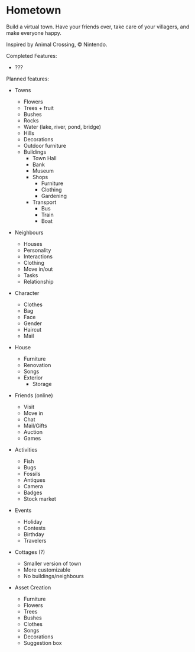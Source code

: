 # Hometown
Build a virtual town. Have your friends over, take care of your villagers, and
make everyone happy.

Inspired by Animal Crossing, &copy; Nintendo.

Completed Features:
* ???

Planned features:
* Towns
    * Flowers
    * Trees + fruit
    * Bushes
    * Rocks
    * Water (lake, river, pond, bridge)
    * Hills
    * Decorations
    * Outdoor furniture
    * Buildings
        * Town Hall
        * Bank
        * Museum
        * Shops
            * Furniture
            * Clothing
            * Gardening
        * Transport
            * Bus
            * Train
            * Boat
* Neighbours
    * Houses
    * Personality
    * Interactions
    * Clothing
    * Move in/out
    * Tasks
    * Relationship
* Character
    * Clothes
    * Bag
    * Face
    * Gender
    * Haircut
    * Mail
* House
    * Furniture
    * Renovation
    * Songs
    * Exterior
        * Storage
* Friends (online)
    * Visit
    * Move in
    * Chat
    * Mail/Gifts
    * Auction
    * Games
* Activities
    * Fish
    * Bugs
    * Fossils
    * Antiques
    * Camera
    * Badges
    * Stock market
* Events
    * Holiday
    * Contests
    * Birthday
    * Travelers
* Cottages (?)
    * Smaller version of town
    * More customizable
    * No buildings/neighbours

* Asset Creation
    * Furniture
    * Flowers
    * Trees
    * Bushes
    * Clothes
    * Songs
    * Decorations
    * Suggestion box